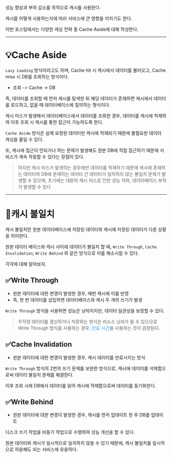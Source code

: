 성능 향상과 부하 감소를 목적으로 캐시를 사용한다.

캐시를 어떻게 사용하는지에 따라 서비스에 큰 영향을 끼치기도 한다.

이번 포스팅에서는 다양한 캐싱 전략 중 Cache Aside에 대해 작성한다.

---

# 💡Cache Aside

`Lazy Loading` 방식이라고도 하며, Cache hit 시 캐시에서 데이터를 불러오고, Cache miss 시 DB를 조회하는 방식이다.

* 조회 -> Cache -> DB

즉, 데이터를 조회할 때 먼저 캐시를 탐색한 뒤 해당 데이터가 존재하면 캐시에서 데이터를 로드하고, 없을 때 데이터베이스에 질의하는 형식이다.

캐시 미스가 발생해서 데이터베이스에서 데이터를 조회한 경우, 데이터를 캐시에 적재하여 이후 조회 시 캐시를 통한 접근이 가능하도록 한다.

`Cache Aside` 방식은 실제 요청된 데이터만 캐시에 적재되기 때문에 불필요한 데이터 캐싱을 줄일 수 있다.

또, 캐시에 접근이 안되거나 하는 문제가 발생해도 원본 DB에 직접 접근하기 때문에 서비스가 계속 작동할 수 있다는 장점이 있다.

> 하지만 캐시 미스가 발생하는 경우에만 데이터를 적재하기 때문에 캐시에 존재하는 데이터와 DB에 존재하는 데이터 간 데이터가 일치하지 않는 불일치 문제가 발생할 수 있으며, 초기에는 대량의 캐시 미스로 인한 성능 저하, 데이터베이스 부하가 발생할 수 있다

---

# 🚨캐시 불일치

캐시 불일치란 원본 데이터베이스에 저장된 데이터와 캐시에 저장된 데이터가 다른 상황을 의미한다.


원본 데이터 베이스와 캐시 사이에 데이터가 불일치 할 때, `Write Through`, `Cache Invalidation`, `Write Behind` 와 같은 방식으로 이를 해소시킬 수 있다.

각각에 대해 알아보자.

## ✅Write Through

* 원본 데이터에 대한 변경이 발생한 경우, 매번 캐시에 이를 반영
* 즉, 한 번 데이터를 삽입하면 데이터베이스와 캐시 두 개의 쓰기가 발생

`Write Through` 방식을 사용하면 성능은 낮아지지만, 데이터 일관성을 보장할 수 있다.

> 무작정 데이터를 갱신하거나 저장하는 방식은 리소스 낭비가 될 수 있으므로 Write Through 방식을 사용하는 경우, <span style="color: #3498db;">만료 시간</span>을 사용하는 것이 권장된다.

## ✅Cache Invalidation

* 원본 데이터에 대한 변경이 발생한 경우, 캐시 데이터를 만료시키는 방식

`Write Through` 방식의 2번의 쓰기 문제를 보완한 방식으로, 캐시에 데이터를 삭제함으로써 데이터 불일치 문제를 해결한다.

이후 조회 시에 DB에서 데이터를 읽어 캐시에 적재함으로써 데이터를 동기화한다.

## ✅Write Behind

* 원본 데이터에 대한 변경이 발생한 경우, 캐시를 먼저 업데이트 한 후 DB를 업데이트

디스크 쓰기 작업을 비동기 작업으로 수행하여 성능 개선을 할 수 있다.

원본 데이터와 캐시가 일시적으로 일치하지 않을 수 있기 때문에, 캐시 불일치를 일시적으로 허용해도 되는 서비스에 유용하다.
